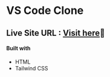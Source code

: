 # VS Code Clone

## Live Site URL : [Visit here](https://wonderful-souffle-d818a6.netlify.app/)🚀


#### Built with
- HTML
- Tailwind CSS

